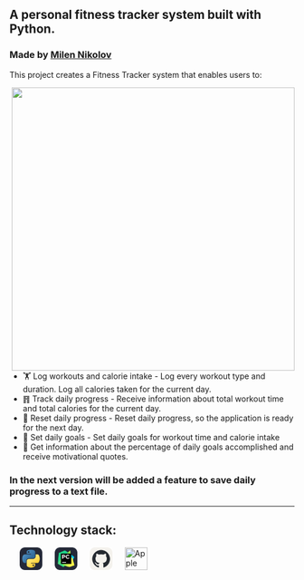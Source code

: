 ## A personal fitness tracker system built with Python.
### Made by [Milen Nikolov](https://www.linkedin.com/in/milen-nikolov-62455034b/)

This project creates a Fitness Tracker system that enables users to:

<img align="right" width="500" height="500" src="https://st2.depositphotos.com/1007566/5938/v/450/depositphotos_59384119-stock-illustration-fitness-design.jpg">

* 🏋 Log workouts and calorie intake - Log every workout type and duration. Log all calories taken for the current day.
* ䷢ Track daily progress - Receive information about total workout time and total calories for the current day.
* 💪 Reset daily progress - Reset daily progress, so the application is ready for the next day.
* 🎯 Set daily goals - Set daily goals for workout time and calorie intake
* 🔋 Get information about the percentage of daily goals accomplished and receive motivational quotes.

### In the next version will be added a feature to save daily progress to a text file.


---
## Technology stack:
<p align="left">
  &emsp;
    <a href="#"><img alt="Python" src="https://github.com/tandpfun/skill-icons/blob/main/icons/Python-Dark.svg" width="40" height ="40"></a>
  &emsp;
    <a href="#"><img src="https://github.com/tandpfun/skill-icons/blob/main/icons/PyCharm-Dark.svg" width="40" height="40" /></a>
  &emsp;
    <a href="#"><img alt="GitHub" src="https://github.com/tandpfun/skill-icons/blob/main/icons/Github-Light.svg" title="GitHub" **alt="GitHub" width="40" height="40" ></a>
  &emsp;
    <a href="#"><img src="https://github.com/tandpfun/skill-icons/blob/main/icons/Apple-Light.svg" title="Apple" **alt="Apple" width="40" height="40" /></a>
</p>
